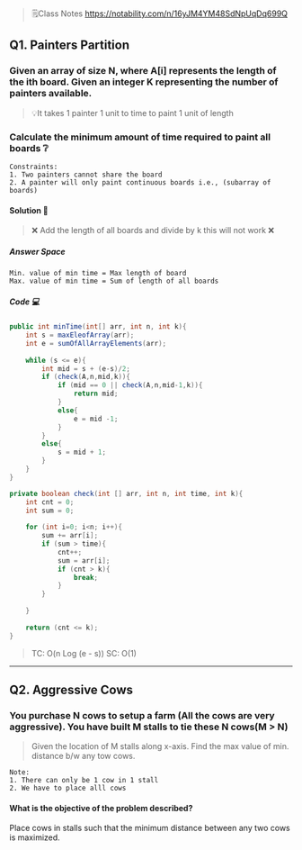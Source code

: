 > 🗒️Class Notes https://notability.com/n/16yJM4YM48SdNpUqDq699Q
## Q1. Painters Partition
### Given an array of size N, where A[i] represents the length of the ith board. Given an integer K representing the number of painters available.

>💡It takes 1 painter 1 unit to time to paint 1 unit of length
### Calculate the minimum amount of time required to paint all boards ❔

```
Constraints:
1. Two painters cannot share the board
2. A painter will only paint continuous boards i.e., (subarray of boards)
```
#### Solution 🙂

> ❌  Add the length of all boards and divide by k this will not work ❌ 

##### Answer Space
```
Min. value of min time = Max length of board
Max. value of min time = Sum of length of all boards
```
##### Code 💻
```java
public int minTime(int[] arr, int n, int k){
	int s = maxEleofArray(arr);
	int e = sumOfAllArrayElements(arr);
	
	while (s <= e){
		int mid = s + (e-s)/2;
		if (check(A,n,mid,k)){
			if (mid == 0 || check(A,n,mid-1,k)){
				return mid;
			}
			else{
				e = mid -1;
			}
		}
		else{
			s = mid + 1;
		}
	}
}

private boolean check(int [] arr, int n, int time, int k){
	int cnt = 0;
	int sum = 0;
	
	for (int i=0; i<n; i++){
		sum += arr[i];
		if (sum > time){
			cnt++;
			sum = arr[i];
			if (cnt > k){
				break;
			}
		}
		
	}
	
	return (cnt <= k);
}
```

>TC: O(n Log (e - s))
>SC: O(1)

---

## Q2. Aggressive Cows
### You purchase N cows to setup a farm (All the cows are very aggressive). You have built M stalls to tie these N cows(M > N)

>Given the location of M stalls along x-axis. Find the max value of min. distance b/w any tow cows.

```
Note:
1. There can only be 1 cow in 1 stall
2. We have to place alll cows
```
#### What is the objective of the problem described?
Place cows in stalls such that the minimum distance between any two cows is maximized.
